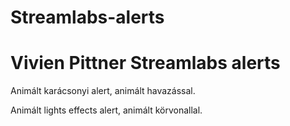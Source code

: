 # Streamlabs-alerts
<h1>Vivien Pittner Streamlabs alerts</h1>
<p>Animált karácsonyi alert, animált havazással.</p>
<p>Animált lights effects alert, animált körvonallal.</p>
